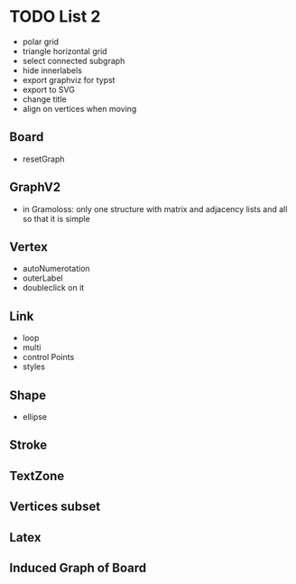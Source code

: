 # TODO List 2

- polar grid
- triangle horizontal grid
- select connected subgraph
- hide innerlabels
- export graphviz for typst
- export to SVG
- change title
- align on vertices when moving

## Board
- resetGraph

## GraphV2
- in Gramoloss: only one structure with matrix and adjacency lists and all so that it is simple

## Vertex
- autoNumerotation
- outerLabel
- doubleclick on it

## Link
- loop
- multi
- control Points
- styles

## Shape
- ellipse

## Stroke

## TextZone

## Vertices subset

## Latex

## Induced Graph of Board


